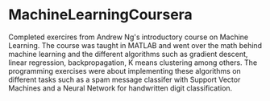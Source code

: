 # MachineLearningCoursera
Completed exercires from Andrew Ng's introductory course on Machine Learning. The course was taught in MATLAB and went over the math behind machine learning and the different algorithms such as gradient descent, linear regression, backpropagation, K means clustering among others. The programming exercises were about implementing these algorithms on different tasks such as a spam message classifer with Support Vector Machines and a Neural Network for handwritten digit classification. 
